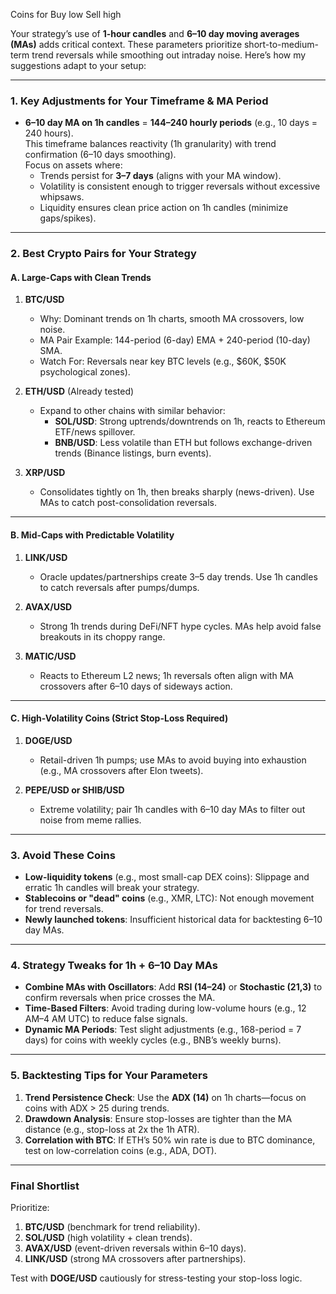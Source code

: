 Coins for Buy low Sell high

Your strategy’s use of **1-hour candles** and **6–10 day moving averages (MAs)** adds critical context. These parameters prioritize short-to-medium-term trend reversals while smoothing out intraday noise. Here’s how my suggestions adapt to your setup:

---

### **1. Key Adjustments for Your Timeframe & MA Period**
- **6–10 day MA on 1h candles** = **144–240 hourly periods** (e.g., 10 days = 240 hours).  
  This timeframe balances reactivity (1h granularity) with trend confirmation (6–10 days smoothing).  
  Focus on assets where:
    - Trends persist for **3–7 days** (aligns with your MA window).
    - Volatility is consistent enough to trigger reversals without excessive whipsaws.
    - Liquidity ensures clean price action on 1h candles (minimize gaps/spikes).

---

### **2. Best Crypto Pairs for Your Strategy**
#### **A. Large-Caps with Clean Trends**
1. **BTC/USD**
    - Why: Dominant trends on 1h charts, smooth MA crossovers, low noise.
    - MA Pair Example: 144-period (6-day) EMA + 240-period (10-day) SMA.
    - Watch For: Reversals near key BTC levels (e.g., $60K, $50K psychological zones).

2. **ETH/USD** (Already tested)
    - Expand to other chains with similar behavior:
        - **SOL/USD**: Strong uptrends/downtrends on 1h, reacts to Ethereum ETF/news spillover.
        - **BNB/USD**: Less volatile than ETH but follows exchange-driven trends (Binance listings, burn events).

3. **XRP/USD**
    - Consolidates tightly on 1h, then breaks sharply (news-driven). Use MAs to catch post-consolidation reversals.

---

#### **B. Mid-Caps with Predictable Volatility**
1. **LINK/USD**
    - Oracle updates/partnerships create 3–5 day trends. Use 1h candles to catch reversals after pumps/dumps.

2. **AVAX/USD**
    - Strong 1h trends during DeFi/NFT hype cycles. MAs help avoid false breakouts in its choppy range.

3. **MATIC/USD**
    - Reacts to Ethereum L2 news; 1h reversals often align with MA crossovers after 6–10 days of sideways action.

---

#### **C. High-Volatility Coins (Strict Stop-Loss Required)**
1. **DOGE/USD**
    - Retail-driven 1h pumps; use MAs to avoid buying into exhaustion (e.g., MA crossovers after Elon tweets).

2. **PEPE/USD or SHIB/USD**
    - Extreme volatility; pair 1h candles with 6–10 day MAs to filter out noise from meme rallies.

---

### **3. Avoid These Coins**
- **Low-liquidity tokens** (e.g., most small-cap DEX coins): Slippage and erratic 1h candles will break your strategy.
- **Stablecoins or "dead" coins** (e.g., XMR, LTC): Not enough movement for trend reversals.
- **Newly launched tokens**: Insufficient historical data for backtesting 6–10 day MAs.

---

### **4. Strategy Tweaks for 1h + 6–10 Day MAs**
- **Combine MAs with Oscillators**: Add **RSI (14–24)** or **Stochastic (21,3)** to confirm reversals when price crosses the MA.
- **Time-Based Filters**: Avoid trading during low-volume hours (e.g., 12 AM–4 AM UTC) to reduce false signals.
- **Dynamic MA Periods**: Test slight adjustments (e.g., 168-period = 7 days) for coins with weekly cycles (e.g., BNB’s weekly burns).

---

### **5. Backtesting Tips for Your Parameters**
1. **Trend Persistence Check**: Use the **ADX (14)** on 1h charts—focus on coins with ADX > 25 during trends.
2. **Drawdown Analysis**: Ensure stop-losses are tighter than the MA distance (e.g., stop-loss at 2x the 1h ATR).
3. **Correlation with BTC**: If ETH’s 50% win rate is due to BTC dominance, test on low-correlation coins (e.g., ADA, DOT).

---

### **Final Shortlist**
Prioritize:
1. **BTC/USD** (benchmark for trend reliability).
2. **SOL/USD** (high volatility + clean trends).
3. **AVAX/USD** (event-driven reversals within 6–10 days).
4. **LINK/USD** (strong MA crossovers after partnerships).

Test with **DOGE/USD** cautiously for stress-testing your stop-loss logic.